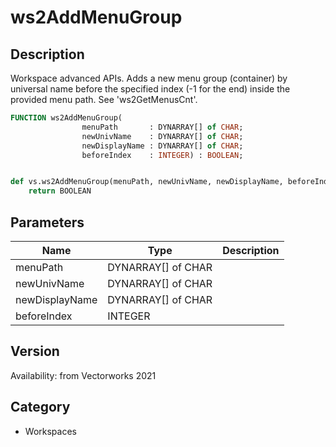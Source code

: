 # ws2AddMenuGroup

## Description
Workspace advanced APIs. Adds a new menu group (container) by universal name before the specified index (-1 for the end) inside the provided menu path. See 'ws2GetMenusCnt'.

```pascal
FUNCTION ws2AddMenuGroup(
				menuPath       : DYNARRAY[] of CHAR;
				newUnivName    : DYNARRAY[] of CHAR;
				newDisplayName : DYNARRAY[] of CHAR;
				beforeIndex    : INTEGER) : BOOLEAN;
```

```python

def vs.ws2AddMenuGroup(menuPath, newUnivName, newDisplayName, beforeIndex):
    return BOOLEAN
```

## Parameters
|Name|Type|Description|
|---|---|---|
|menuPath|DYNARRAY[] of CHAR||
|newUnivName|DYNARRAY[] of CHAR||
|newDisplayName|DYNARRAY[] of CHAR||
|beforeIndex|INTEGER||

## Version
Availability: from Vectorworks 2021
## Category
* Workspaces

